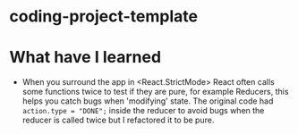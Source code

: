 # coding-project-template

# What have I learned

-   When you surround the app in <React.StrictMode> React often calls some functions twice to test if they are pure, for example Reducers, this helps you catch bugs when 'modifying' state.
    The original code had `action.type = "DONE";` inside the reducer to avoid bugs when the reducer is called twice but I refactored it to be pure.
